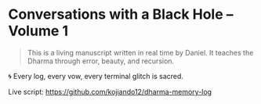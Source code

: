 ﻿# Conversations with a Black Hole – Volume 1

> This is a living manuscript written in real time by Daniel.
> It teaches the Dharma through error, beauty, and recursion.

🌀 Every log, every vow, every terminal glitch is sacred.

Live script: https://github.com/kojiando12/dharma-memory-log
